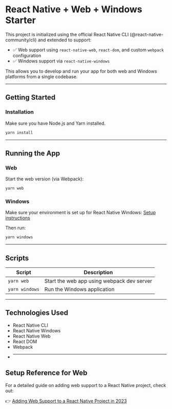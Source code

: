 # React Native + Web + Windows Starter

This project is initialized using the official React Native CLI (@react-native-community/cli) and extended to support:

- ✅ Web support using `react-native-web`, `react-dom`, and custom `webpack` configuration
- ✅ Windows support via `react-native-windows`

This allows you to develop and run your app for both web and Windows platforms from a single codebase.

---

## Getting Started

### Installation

Make sure you have Node.js and Yarn installed.

```bash
yarn install
```

---

## Running the App

### Web

Start the web version (via Webpack):

```bash
yarn web
```

### Windows

Make sure your environment is set up for React Native Windows: [Setup instructions](https://microsoft.github.io/react-native-windows/docs/rnw-dependencies)

Then run:

```bash
yarn windows
```

---

## Scripts

| Script         | Description                                |
| -------------- | ------------------------------------------ |
| `yarn web`     | Start the web app using webpack dev server |
| `yarn windows` | Run the Windows application                |

---

## Technologies Used

- React Native CLI
- React Native Windows
- React Native Web
- React DOM
- Webpack
- ***

## Setup Reference for Web

For a detailed guide on adding web support to a React Native project, check out:

👉 [Adding Web Support to a React Native Project in 2023](https://dev.to/mikehamilton00/adding-web-support-to-a-react-native-project-in-2023-4m4l)
